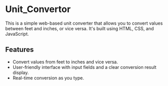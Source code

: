 # Unit_Convertor

This is a simple web-based unit converter that allows you to convert values between feet and inches, or vice versa. It's built using HTML, CSS, and JavaScript.

## Features
* Convert values from feet to inches and vice versa.
* User-friendly interface with input fields and a clear conversion result display.
* Real-time conversion as you type.
